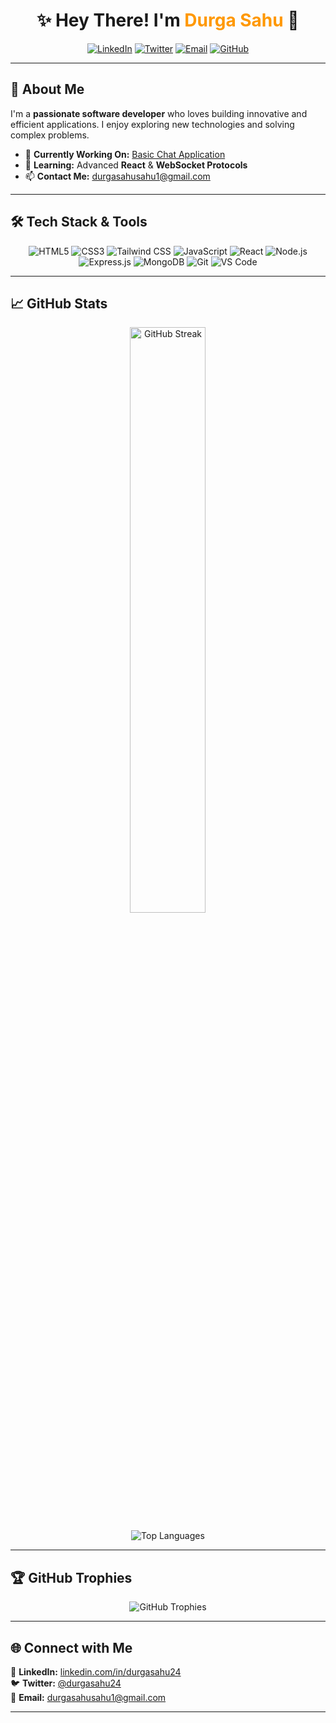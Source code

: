 <h1 align="center">✨ Hey There! I'm <span style="color:#ff9800;">Durga Sahu</span> 👋</h1>

<p align="center">
  <a href="https://www.linkedin.com/in/durga-sahu-2ba10b27b/"><img src="https://img.shields.io/badge/LinkedIn-%230077B5.svg?style=for-the-badge&logo=linkedin&logoColor=white" alt="LinkedIn"></a>
  <a href="https://twitter.com/durgasahu24"><img src="https://img.shields.io/badge/Twitter-%231DA1F2.svg?style=for-the-badge&logo=twitter&logoColor=white" alt="Twitter"></a>
  <a href="mailto:durgasahusahu1@gmail.com"><img src="https://img.shields.io/badge/Email-D14836?style=for-the-badge&logo=gmail&logoColor=white" alt="Email"></a>
  <a href="https://github.com/durgasahu24"><img src="https://img.shields.io/badge/GitHub-181717?style=for-the-badge&logo=github&logoColor=white" alt="GitHub"></a>
</p>

---

## 🚀 About Me

I'm a **passionate software developer** who loves building innovative and efficient applications. I enjoy exploring new technologies and solving complex problems.

- 🔭 **Currently Working On:** [Basic Chat Application](https://github.com/durgasahu24/Basic-chatapp)
- 🌱 **Learning:** Advanced **React** & **WebSocket Protocols**
- 📫 **Contact Me:** [durgasahusahu1@gmail.com](mailto:durgasahusahu1@gmail.com)

---

## 🛠️ Tech Stack & Tools

<div align="center">
  <img src="https://img.shields.io/badge/HTML5-%23E34F26.svg?style=for-the-badge&logo=html5&logoColor=white" alt="HTML5" />
  <img src="https://img.shields.io/badge/CSS3-%231572B6.svg?style=for-the-badge&logo=css3&logoColor=white" alt="CSS3" />
  <img src="https://img.shields.io/badge/TailwindCSS-%2306B6D4.svg?style=for-the-badge&logo=tailwind-css&logoColor=white" alt="Tailwind CSS" />
  <img src="https://img.shields.io/badge/JavaScript-%23F7DF1E.svg?style=for-the-badge&logo=javascript&logoColor=black" alt="JavaScript" />
  <img src="https://img.shields.io/badge/React-%2361DAFB.svg?style=for-the-badge&logo=react&logoColor=black" alt="React" />
  <img src="https://img.shields.io/badge/Node.js-%23339933.svg?style=for-the-badge&logo=node.js&logoColor=white" alt="Node.js" />
  <img src="https://img.shields.io/badge/Express.js-%23000000.svg?style=for-the-badge&logo=express&logoColor=white" alt="Express.js" />
  <img src="https://img.shields.io/badge/MongoDB-%2347A248.svg?style=for-the-badge&logo=mongodb&logoColor=white" alt="MongoDB" />
  <img src="https://img.shields.io/badge/Git-%23F05032.svg?style=for-the-badge&logo=git&logoColor=white" alt="Git" />
  <img src="https://img.shields.io/badge/VS%20Code-%23007ACC.svg?style=for-the-badge&logo=visual-studio-code&logoColor=white" alt="VS Code" />
</div>

---

## 📈 GitHub Stats

<p align="center">
  <img src="https://github-readme-streak-stats.herokuapp.com/?user=durgasahu24&theme=radical" alt="GitHub Streak" width="49%" />
</p>

<p align="center">
  <img src="https://github-readme-stats.vercel.app/api/top-langs/?username=durgasahu24&layout=compact&theme=radical" alt="Top Languages" />
</p>

---

## 🏆 GitHub Trophies

<p align="center">
  <img src="https://github-profile-trophy.vercel.app/?username=durgasahu24&theme=radical&margin-w=15&margin-h=15" alt="GitHub Trophies" />
</p>

---

## 🌐 Connect with Me

📌 **LinkedIn:** [linkedin.com/in/durgasahu24](https://www.linkedin.com/in/durga-sahu-2ba10b27b/)  
🐦 **Twitter:** [@durgasahu24](https://twitter.com/durgasahu24)  
📧 **Email:** [durgasahusahu1@gmail.com](mailto:durgasahusahu1@gmail.com)  

---
